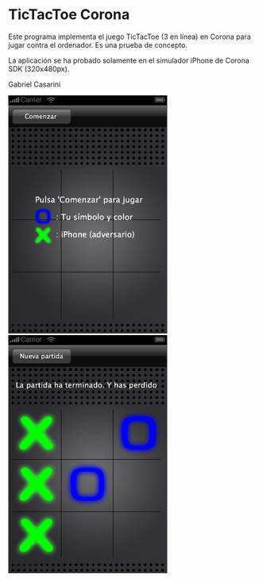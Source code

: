 TicTacToe Corona
================

Este programa implementa el juego TicTacToe (3 en línea) en Corona para jugar contra el ordenador. Es una prueba de concepto. 

La aplicación se ha probado solamente en el simulador iPhone de Corona SDK (320x480px).

Gabriel Casarini

![Pantallazo 1](https://github.com/97bytes/TicTacToe_Corona/blob/master/screenshot1.png)
![Pantallazo 2](https://github.com/97bytes/TicTacToe_Corona/blob/master/screenshot2.png)
